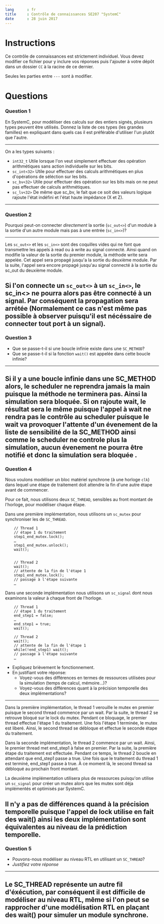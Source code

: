 ```yaml
---
lang      : fr
title     : Contrôle de connaissances SE207 "SystemC"
date      : 28 juin 2017
---
```


# Instructions

Ce contrôle de connaissances est strictement individuel.
Vous devez modifier ce fichier pour y inclure vos réponses puis l'ajouter à votre dépôt dans un dossier `CC` à la racine de ce dernier.

Seules les parties entre *`---`* sont à modifier.

# Questions

### Question 1

En SystemC, pour modéliser des calculs sur des entiers signés, plusieurs types peuvent être utilisés.
Donnez la liste de ces types (les grandes familles) en expliquant dans quels cas il est préférable d'utiliser l'un plutôt que l'autre.

---
On a les types suivants :
- `int32_t` Utile lorsque l'on veut simplement effectuer des opération arithmétiques sans action individuelle sur les bits.
- `sc_int<32>` Utile pour effectuer des calculs arithmétiques en plus d'opérations de séléction sur les bits.
- `sc_bv<32>` Utile pour effectuer des opération sur les bits mais on ne peut pas effectuer de calculs arithmétiques.
- `sc_lv<32>` De même que sc_bv, le fait que ce soit des valeurs logique rajoute l'état indéfini et l'état haute impédance (X et Z).

---

### Question 2

Pourquoi peut-on connecter *directement* la sortie (`sc_out<>`) d'un module à la sortie d'un autre module mais pas à une entrée (`sc_in<>`)?

---
Les `sc_out<>` et les `sc_in<>` sont des coquilles vides qui ne font que transmettre les appels à read ou à write au signal connecté.
Ainsi quand on modifie la valeur de la sortie du premier module, la méthode write sera appelée. Cet appel sera propagé jusqu'a la sortie du deuxième module. Par la suite,
l'appel sera encore propagé jusqu'au signal connecté à la sortie du sc_out du deuxième module.

Si l'on connecte un `sc_out<>` à un `sc_in<>`, le sc_in<> ne pourra alors pas être connecté à un signal. Par conséquent la propagation sera arrétée (Normalement ce cas n'est
même pas possible à observer puisqu'il est nécéssaire de connecter tout port à un signal).
---

### Question 3

- Que se passe-t-il si une boucle infinie existe dans une `SC_METHOD`?
- Que se passe-t-il si la fonction `wait()` est appelée dans cette boucle infinie?


---
Si il y a une boucle infinie dans une SC_METHOD alors, le scheduler ne reprendra jamais la main puisque la méthode ne terminera pas. Ainsi la simulation
sera bloquée.
Si on rajoute wait, le résultat sera le même puisque l'appel à wait ne rendra pas le contrôle au scheduler puisque le wait va provoquer l'attente d'un évenement de la liste
de sensibilité de la SC_METHOD ainsi comme le scheduler ne controle plus la simulation, aucun évenement ne pourra être notifié et donc la simulation sera bloquée .
---

### Question 4

Nous voulons modéliser un bloc matériel synchrone (à une horloge `clk`) dans lequel une étape de traitement doit attendre la fin d'une autre étape avant de commencer.

Pour ce fait, nous utilisons deux `SC_THREAD`, sensibles au front montant de l'horloge, pour modéliser chaque étape.

Dans une première implémentation, nous utilisons un `sc_mutex` pour synchroniser les de `SC_THREAD`.

```{.cpp}
    // Thread 1
    // étape 1 du traitement
    step1_end_mutex.lock();
    …
    step1_end_mutex.unlock();
    wait();


    // Thread 2
    wait();
    // attente de la fin de l'étape 1
    step1_end_mutex.lock();
    // passage à l'étape suivante
    …
```

Dans une seconde implémentation nous utilisons un `sc_signal` dont nous examinons la valeur à chaque front de l'horloge.

```{.cpp}
    // Thread 1
    // étape 1 du traitement
    end_step1 = false;
    …
    end_step1 = true;
    wait();

    // Thread 2
    wait();
    // attente de la fin de l'étape 1
    while(!end_step1) wait();
    // passage à l'étape suivante
    …
```

- Expliquez brièvement le fonctionnement.
- En justifiant votre réponse:
    * Voyez-vous des différences en termes de ressources utilisées pour la simulation (temps de calcul, mémoire…)?
    * Voyez-vous des différences quant à la précision temporelle des deux implémentations?

---
Dans la première implémentation, le thread 1 verouille le mutex en premier puisque le second thread commence par un wait.
Par la suite, le thread 2 se retrouve bloqué sur le lock du mutex. Pendant ce bloquage, le premier thread effectue l'étape 1 du traitement.
Une fois l'étape 1 terminée, le mutex est liberé. Ainsi, le second thread se débloque et effectue le seconde étape du traitement.

Dans la seconde implémentation, le thread 2 commence par un wait. Ainsi, le premier thread met end_step1 à false en premier. Par la suite,
la première étape du traitement est effectuée. Pendant ce temps, le thread 2 boucle en attendant que end_step1 passe a true. Une fois que le traitement
du thread 1 est terminé, end_step1 passe à true. À ce moment là, le second thread sa débloqué au prochain front montant.

La deuxième implémentation utilisera plus de ressources puisqu'on utilise un `sc_signal` pour créer un mutex alors que les mutex sont déja implémentés et
optimisés par SystemC.

Il n'y a pas de différences quand à la précision temporelle puisque l'appel de lock utilise en fait des wait() ainsi les deux implémentation sont équivalentes
au niveau de la prédiction temporelle.
---


### Question 5

- Pouvons-nous modéliser au niveau RTL en utilisant un `SC_THREAD`?
- *Justifiez votre réponse*


---

Le SC_THREAD représente un autre fil d'éxécution, par conséquent il est difficile de modéliser au niveau RTL, même si l'on peut se rapprocher d'une modélisation RTL en plaçant des wait() pour simuler un module synchrone.
---
